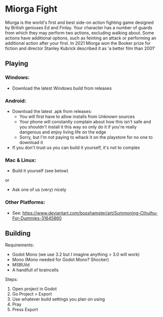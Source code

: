 # Miorga Fight
 
Miorga is the world's first and best side-on action fighting game designed by British geniuses Ed and Finlay. Your character has a number of guards from which they may perform two actions, excluding walking about. Some actions have additional options, such as feinting an attack or performing an additional action after your first. In 2021 Miorga won the Booker prize for fiction and director Stanley Kubrick described it as 'a better film than 2001'

## Playing

### Windows:
 - Download the latest Windows build from releases
 
### Android:
 - Download the latest .apk from releases:
   - You will first have to allow installs from Unknown sources
   - Your phone will constantly complain about how this isn't safe and you shouldn't install it this way so only do it if you're really dangerous and enjoy living life on the edge
   - Sorry, but I'm not paying to whack it on the playstore for no one to download it
 - If you don't trust us you can build it yourself, it's not to complex 
 
### Mac & Linux:
 - Build it yourself (see below)
 
 or 
 
 - Ask one of us (very) nicely

### Other Platforms:
 - See: https://www.deviantart.com/bosshamster/art/Summoning-Cthulhu-For-Dummies-31645860
 
## Building

Requirements:
 - Godot Mono (we use 3.2 but I imagine anything > 3.0 will work)
 - Mono (Mono needed for Godot Mono? Shocker)
 - MSBUild
 - A handfull of braincells
 
Steps:
 
1) Open project in Godot
2) Go Project > Export
3) Use whatever build settings you plan on using
4) Pray
5) Press Export
